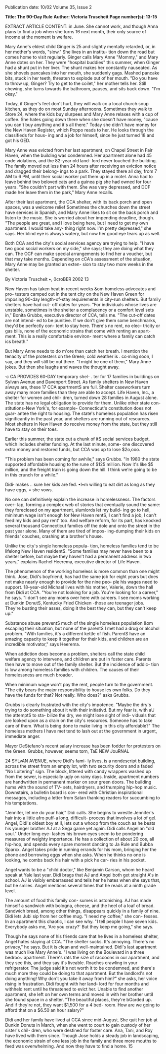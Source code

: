 Publication date: 10/02
Volume 35, Issue 2

**Title: The 90-Day Rule**
**Author: Victoria Truscheit**
**Page number(s): 13-15**

EXTRACT ARTICLE CONTENT:
in June. She cannot work, and though Anna plans to find a job 
when she turns 16 next month, their only source of income at the 
moment is welfare. 

Mary Anne's eldest child Ginger is 25 and slightly mentally 
retarded, or, in her mother's words, "slow." She lives in an institu-
tion down the road but comes home to visit regularly. Ginger calls 
Mary Anne "Mommy," and Mary Anne dotes on her. They were 
"hospital buddies" this summer, when Ginger had a shunt put in 
her liver. The shunt makes her constantly nauseated. As she shovels 
pancakes into her mouth, she suddenly gags. Mashed pancake bits, 
stuck in her teeth, threaten to explode out of her mouth. "Do you 
have to throw up, Ginger? Try to get to the coilet," her mother tells 
her. Still chewing, she turns towards the bathroom, pauses, and sits 
back down. "I'm okay." 

Today, if Ginger's feet don't hurt, they will walk co a local 
church soup kitchen, as they do on most Sunday afternoons. 
Sometimes they walk to Store 24, where the kids buy slurpees and 
Mary Anne relaxes with a cup of coffee. She hates going down there 
when she doesn't have money, "cause you can't buy anything and it's 
all there." Today she didn't have money for the New Haven Register, 
which Poppo reads to her. He looks through the classifieds for hous-
ing and a job for himself, since he just turned 18 and got his GED. 

Mary Anne was evicted from her last apartment, on Chapel 
Street in Fair Haven, when the building was condemned. Her 
apartment alone had 45 code violations, and the 82-year old land-
lord never touched the building. The family moved out less than 24 
hours after receiving an eviction notice and dragged their belong-
ings to a park. They stayed there all day, from 7 AM to 6 PM, until 
their social worker put them up in a motel. Anna had to leave 
behind two beloved cats and a guinea pig she had owned for four 
years. "She couldn't part with them. She was very depressed, and 
DCF made her leave them in the park," Mary Anne recalls. 

After their last apartment, the CCA shelter, with its back porch 
and open spaces, was a welcome relief Sometimes the churches 
down the street have services in Spanish, and Mary Anne likes to sit 
on the back porch and listen to the music. She is worried about her 
impending deadline, though. "The people are great, and I love 
being here, but I need to get my own apartment. I would take any-
thing right now. I'm pretty depressed," she says. Her blind eye is 
always watery, but now her good eye tears up as well. 

Both CCA and the city's social services agency are trying to help. 
"I have two good social workers on my side," she says; they are 
doing what they can. The OCF can make special arrangements to 
find her a voucher, but that may take months. Depending on cCA's 
assessment of the situation, Mary Anne may be granted an exten-
sion to stay two more weeks in the shelter. 

By Victoria Truscheit 
•, 
0croBER 2002 
13 


New Haven has taken heat in recent 
weeks &om homeless advocates and pro-
testers camped out in the tent city on the 
New Haven Green for imposing 90-day 
length-of-stay requirements in city-run 
shelters. But family shelters have had cut-
off dates for years. "For individuals whose 
lives are unstable, sometimes in the shelter 
a complacency or a comfort level sets in," 
Bonita Grubbs, executive director of CCA, 
tells me. "The cut-off dates are not intend-
ed to be punitive. If we don't give them 
some benchmarks, they'd be perfectly con-
tent to stay here. There's no rent, no elec-
tricity or gas bills, none of the economic 
strains that come with renting an apart-
ment. This is a really comfortable environ-
ment where a family can catch ics breath." 

But Mary Anne needs to do m'ore than 
catch her breath. I mention the tenacity of 
the protesters on the Green; cold weather is . 
co·ming soon, I say, and they will still be 
out there. "I might be one of them," Mary 
Anne jokes. But then she laughs and waves 
the thought away. 

·c 
CA PROVIDES 60-DAY temporary shel-
. ter for 17 families in buildings on 
Sylvan Avenue and Davenport 
Street. As family shelters in New Haven 
always are, these 17 CCA apartmentS are full. 
Shelter caseworkers turn away many more 
families than they are able to accept. Life 
Haven, Inc., a shelter for women and chil-
dren, turned down 28 families in August 
alone. The state has no legal obligation to 
provide for them. Unlike other state con-
stitutions-New York's, for example-
Connecticut's constitution does not guar-
antee the right to housing. The state's 
homeless population has risen significantly 
in the past year, and shelters are running 
out of resources. Most shelters in New 
Haven do receive money from the state, 
but they still have to stay on their toes. 

Earlier this summer, the state cut a chunk 
of itS social services budget, which includes 
shelter funding. At the last minute, some-
one discovered extra money and restored 
funds, but CCA was up to lose $2o,ooo. 

"This problem has been coming for 
awhile," says Grubbs. "In 1980 the state 
supported affordable housing to the rune of 
$125 million. Now it's like $5 million, and 
the freight train is going down the hill. I 
think we're going to be in this crunch for a 
while." 

Didi· makes .. 
sure her kids 
are fed. •I•m 
willing to 
eat dirt as 
long as they 
have eggs, • 
she vows. 

No one can defmitively explain the 
increase in homelessness. The factors over-
lap, forming a complex web of stories that 
eventually sound the same: they foreclosed 
on my apartment, slumlords let my build-
ing go to hell, minimum wage isn't enough 
for New Haven rentS, I can't find a job, I 
can't feed my kids and pay rent' too. And 
welfare reform, for its part, has knocked 
several thousand Connecticut families off 
the dole and onto the street in the past year 
alone. Many of them are tired of impos-
ing-dumping their kids on friends' 
couches, crashing at a brother's house. 

Unlike the city's single homeless popula-
tion, homeless families tend to be lifelong 
New Haven residentS. "Some families may 
never have been to a shelter before, but 
maybe they haven't had a permanent 
address in two years," explains Rachel 
Heerema, executive director of Life Haven. 

The phenomenon of the working 
homeless is more common than one might 
think. Jose, Didi's boyfriend, has had the 
same job for eight years but does not make 
nearly enough to provide for the nine peo-
ple his wages need to support. 18-year-old 
Michael lives with his mother, Valerie, 
down the hall from Didi at CCA. "You're 
not looking for a job. You're looking for a 
career," he says. "I don't see any moms over 
here with careers. I see moms working at 
Dunkin DonutS, Kentucky Fried Chicken 
-those are teenager jobs. They're busting 
their asses, doing it the best they can, but 
they can't keep up." 

Substance abuse preventS much of the 
single homeless population &om escaping 
their situation, but none of the parentS I 
met had a drug or alcohol problem. "With 
families, it's a different kettle of fish. 
ParentS have an amazing capacity to keep it 
together for their kids, and children are an 
incredible motivator," says Heerema. 

When addiction does become a problem, 
shelters call the state child welfare agency 
to intervene, and children are put in foster 
care. Parents then have to move out of the 
family shelter. But the incidence of addic-
tion is low among homeless families with 
children. The causes of their homelessness 
are much broader. 

When minimum wage won't pay the 
rent, people turn to the government. "The 
city bears the major responsibility to house 
ics own folks. Do they have the funds for 
that? Not really. Who does?" asks Grubbs. 

Grubbs is clearly frustrated with the city's 
impotence. "Maybe the dry's trying to do 
something about it with their initiativd. 
But my fear is, with aU the attemptS to sta-
bilize the dry, we might lose sight of indi-
viduals that are looked upon as a drain on 
the city's resources. Someone has to take 
care of them. What is being done to make 
living in this city affordable?" The homeless 
mothers I have met tend to lash out at the 
government in urgent, immediate anger. 

Mayor DeStefano's recent salary increase 
has been fodder for protesters on the 
Green. Grubbs, however, seems torn, 
TaE NEW JouRNAL 


24 SYLvAN AVENUE, where Didi's fami-
ly lives, is a nondescript building, 
across the street from an empty lot, with 
two security doors and a faded "No 
Loitering" sign. The block, littered with 
candy wrappers washed up from the sewer, 
is especially ugly on rainy days. Inside, 
apartment numbers are handwritten in 
permanent marker on sour green doors. 
The building hums with the sound of TV-
sets, hairdryers, and thumping hip-hop 
music. Downstairs, a bulletin board is cov-
ered with Christian inspirational messages, 
including a letter from Satan thanking 
readers for succumbing to his temptations. 

"Jennifer, let me do your hair," Didi 
calls. She begins to wrestle Jennifer's hair 
into a little afro puff-a long, difficult-
process that involves a lot of gel. Angel, 
Didi's oldest boy at II, lets out a whoop 
from the couch as he beats his younger 
brother AJ at a Sega game yet again. Didi 
calls Angel an "old soul." Under long eye-
lashes his brown eyes seem to be pondering 
measures of weighty importance. He has a 
collection of about 20 cos, all hip-hop, and 
spends every spare moment dancing to Ja 
Rule and Bubba Sparxx. Angel takes pride 
in running errands for his mom, bringing 
her the phone and borrowing eggs when 
she asks. When he thinks no one is looking, 
he combs back his hair with a pick he car-
ries in his pocket. 

Angel wants to be a "child doctor," 
like Benjamin Carson, whom he heard 
speak at Yale last year. Didi brags that AJ 
and Angel both get straight A's in school. AJ 
is visibly embarrassed and tells her he hates 
when she says that, but he smiles. Angel 
mentions several times that he reads at a 
ninth grade level. 

The amount of food this family con-
sumes is astonishing. AJ has made himself a 
sandwich with bologna, cheese, and the 
heel of a loaf of bread. Sandwich bread, 
among other things, disappears quickly in a 
family of nine. Didi lets Jubi sip from her 
coffee mug. "I need my coffee," she con-
fesses. In an apartment this chaotic, I can 
see why. "I tell people I have seven kids. 
Everybody asks me, 'Are you crazy?' But 
they keep me going," she says. 

Though he says none of his friends 
care that he lives in a homeless shelter, 
Angel hates staying at CCA. "The shelter 
sucks. It's annoying. There's no privacy," he 
says. But it is clean and well-maintained. 
Didi's last apartment was much like Mary 
Anne's. "I was living on the Boulevard in a 
three bedroo~ apartment. There's rats the 
size of raccoons in our apartment, and they 
see this, and they say it's liveable. Roaches 
crawling in your refrigerator. The judge 
said it's not worth it to be condemned, and 
there's much more they could be doing to 
that apartment. But the landlord's not 
doing anything! Why don't you take it 
away from him?" she asks, her voice rising 
in frustration. Didi fought with her land-
lord for four months and withheld rent 
until he threatened to evict her. Unable to 
find another apartment, she left on her 
own terms and moved in with her brother 
until she found space in a shelter. "The 
beautiful places, they're bOarded up. And if 
they're not, they want $1,500 for a 4 bed-
room. How are we going to afford that on 
a $6.50 an hour salary?" 

Didi and her family have lived at CCA 
since mid-August. She quit her job at 
Dunkin Donuts in March, when she went 
to court to gain custody of her sister's chil-
dren, who were destined for foster care. 
Ana, Tani, and Roy have lived with them 
since. Though Jose holds a steady job in 
landscaping, the economic strain of one 
less job in the family and three more 
mouths to feed was overwhelming. And 
now they have to find a home. 
15